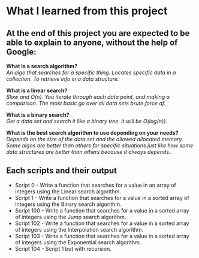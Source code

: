 # What I learned from this project  
At the end of this project you are expected to be able to explain to anyone, without the help of Google:  
---   

**What is a search algorithm?**  
*An algo that searches for a specific thing. Locates specific data in a collection. To retrieve info in a data structure.*  

**What is a linear search?**  
*Slow and O(n). You iterate through each data point, and making a comparison. The most basic go over all data sets brute force af.*  

**What is a binary search?**  
*Get a data set and search it like a binary tree. It will be O(log(n)).*  

**What is the best search algorithm to use depending on your needs?**  
*Depends on the size of the data set and the allowed allocated memory. Some algos are better than others for specific situations just like how some data structures are better than others because it always depends..*  


## Each scripts and their output  
* Script 0 - Write a function that searches for a value in an array of integers using the Linear search algorithm.  
* Script 1 - Write a function that searches for a value in a sorted array of integers using the Binary search algorithm.  
* Script 100 - Write a function that searches for a value in a sorted array of integers using the Jump search algorithm.  
* Script 102 - Write a function that searches for a value in a sorted array of integers using the Interpolation search algorithm.  
* Script 103 - Write a function that searches for a value in a sorted array of integers using the Exponential search algorithm.  
* Script 104 - Script 1 but with recursion.  